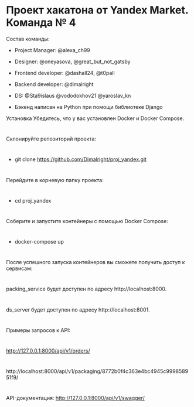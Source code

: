 # Проект хакатона от Yandex Market. Команда № 4

Состав команды:
- Project Manager: @alexa_ch99
- Designer: @oneyasova, @great_but_not_gatsby
- Frontend developer: @dashall24, @t0pall
- Backend developer: @dimalright
- DS: @Sta9islaus @vododokhov21 @yaroslav_kn

- Бэкенд написан на Python при помощи библиотеке Django


Установка Убедитесь, что у вас установлен Docker и Docker Compose.
#
Склонируйте репозиторий проекта:
#
- git clone https://github.com/Dimalright/proj_yandex.git
#
Перейдите в корневую папку проекта: 
#
- cd proj_yandex
#
Соберите и запустите контейнеры с помощью Docker Compose: 
#
- docker-compose up
#
После успешного запуска контейнеров вы сможете получить доступ к сервисам:
#
packing_service будет доступен по адресу http://localhost:8000.
#
ds_server будет доступен по адресу http://localhost:8001.
#
Примеры запросов к API:
#
http://127.0.0.1:8000/api/v1/orders/
#
http://localhost:8000/api/v1/packaging/8772b0f4c363e4bc4945c999858951f9/
#
API-документация:
http://127.0.0.1:8000/api/v1/swagger/


